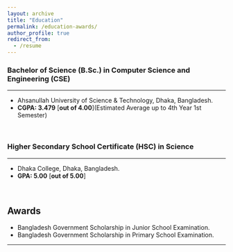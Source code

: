 ```yaml
---
layout: archive
title: "Education"
permalink: /education-awards/
author_profile: true
redirect_from:
  - /resume
---
```


### Bachelor of Science (B.Sc.) in Computer Science and Engineering (CSE)
___________________________________

* Ahsanullah University of Science & Technology, Dhaka, Bangladesh.
* **CGPA: 3.479** [**out of 4.00**](Estimated Average up to 4th Year 1st Semester) 
<br/> 


### Higher Secondary School Certificate (HSC) in Science
___________________________________

* Dhaka College, Dhaka, Bangladesh.
* **GPA: 5.00** [**out of 5.00**]
<br/> 

## Awards

* Bangladesh Government Scholarship in Junior School Examination.
* Bangladesh Government Scholarship in Primary School Examination.


___________________________________________